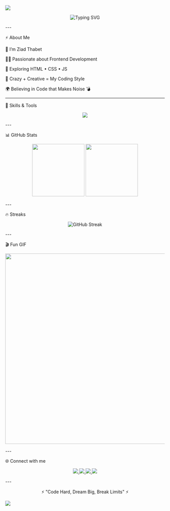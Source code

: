 <!-- ========== HEADER موجة فوق ========== -->  <img src="https://capsule-render.vercel.app/api?type=waving&color=0:ff0000,100:000000&height=140&section=header&text=🔥+Ziad+Thabet+🔥&fontSize=45&fontColor=ffffff&fontAlignY=35"/>  <!-- ========== Typing Animation ========== -->  <p align="center">  
  <img src="https://readme-typing-svg.herokuapp.com?font=Fira+Code&weight=600&size=30&pause=1000&color=FF0000&center=true&vCenter=true&width=700&lines=💥+Welcome+to+my+World+💥;🚀+Programmer+is+Coming+🚀;🔥+Frontend+Developer+🔥;⚔️+No+Limits+Just+Code+⚔️" alt="Typing SVG" />  
</p>  
---

⚡ About Me

🎯 I’m Ziad Thabet

🧑‍💻 Passionate about Frontend Development

🚀 Exploring HTML • CSS • JS

🤯 Crazy + Creative = My Coding Style

🌍 Believing in Code that Makes Noise 💣



---

🚀 Skills & Tools

<p align="center">  
  <img src="https://skillicons.dev/icons?i=html,css,js,git,github,vscode,figma,react" />  
</p>  
---

📊 GitHub Stats

<p align="center">  
  <img src="https://github-readme-stats.vercel.app/api?username=ZiadThabet308&show_icons=true&theme=radical&bg_color=0,000000,330000&title_color=ff0000&icon_color=ff0000" height="165" />  
  <img src="https://github-readme-stats.vercel.app/api/top-langs/?username=ZiadThabet308&layout=compact&theme=radical&bg_color=0,330000,000000&title_color=ff0000" height="165" />  
</p>  
---

🔥 Streaks

<p align="center">  
  <img src="https://streak-stats.demolab.com?user=ZiadThabet308&theme=highcontrast&fire=ff0000&ring=ff0000&currStreakLabel=ffffff&sideNums=ff0000" alt="GitHub Streak" />  
</p>  
---

🎬 Fun GIF

<p align="center">  
  <img src="https://media.giphy.com/media/lP8xu5t2DLGG045H8F/giphy.gif" width="600" />  
</p>  
---

🌐 Connect with me

<p align="center">  
  <a href="https://github.com/ZiadThabet308">  
    <img src="https://img.shields.io/badge/GitHub-000000?style=for-the-badge&logo=github&logoColor=white"/>  
  </a>  
  <a href="#">  
    <img src="https://img.shields.io/badge/Portfolio-ff0000?style=for-the-badge&logo=react&logoColor=white"/>  
  </a>  
  <a href="#">  
    <img src="https://img.shields.io/badge/Facebook-1877F2?style=for-the-badge&logo=facebook&logoColor=white"/>  
  </a>  
  <a href="#">  
    <img src="https://img.shields.io/badge/Discord-7289DA?style=for-the-badge&logo=discord&logoColor=white"/>  
  </a>  
</p>  
---

<p align="center">⚡ "Code Hard, Dream Big, Break Limits" ⚡</p>  <!-- ========== FOOTER موجة تحت ========== -->  <img src="https://capsule-render.vercel.app/api?type=waving&color=0:000000,100:ff0000&height=140&section=footer"/>
